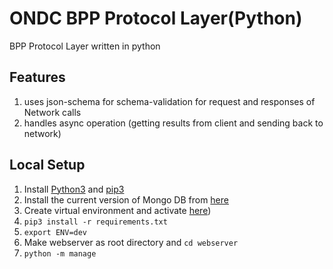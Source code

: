 # ONDC BPP Protocol Layer(Python)
BPP Protocol Layer written in python

## Features
1) uses json-schema for schema-validation for request and responses of Network calls
2) handles async operation (getting results from client and sending back to network)


## Local Setup
1. Install [Python3](https://www.python.org/downloads/) and [pip3](https://www.activestate.com/resources/quick-reads/how-to-install-and-use-pip3/)
2. Install the current version of Mongo DB from [here](https://docs.mongodb.com/manual/installation/)
3. Create virtual environment and activate [here](https://docs.python.org/3/library/venv.html))
4. `pip3 install -r requirements.txt`
5. `export ENV=dev`
6. Make webserver as root directory and `cd webserver`
7. `python -m manage`

